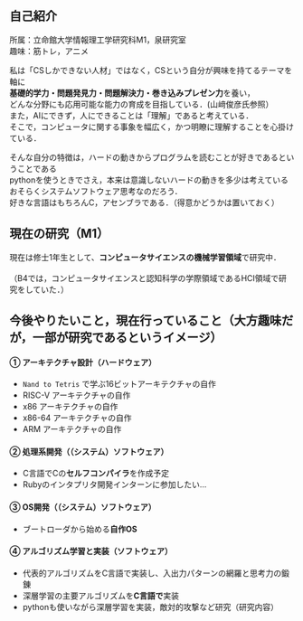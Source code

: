 ## 自己紹介

所属：立命館大学情報理工学研究科M1，泉研究室<br>
趣味：筋トレ，アニメ<br>

私は「CSしかできない人材」ではなく，CSという自分が興味を持てるテーマを軸に<br>
**基礎的学力・問題発見力・問題解決力・巻き込みプレゼン力**を養い，<br> 
どんな分野にも応用可能な能力の育成を目指している．(山﨑俊彦氏参照）<br>
また，AIにできず，人にできることは「理解」であると考えている．<br>
そこで，コンピュータに関する事象を幅広く，かつ明瞭に理解することを心掛けている．<br>

そんな自分の特徴は，ハードの動きからプログラムを読むことが好きであるということである<br>
pythonを使うときでさえ，本来は意識しないハードの動きを多少は考えている<br>
おそらくシステムソフトウェア思考なのだろう．<br>
好きな言語はもちろんC，アセンブラである．（得意かどうかは置いておく）<br>

## 現在の研究（M1）

現在は修士1年生として、**コンピュータサイエンスの機械学習領域**で研究中．<br>  
（B4では，コンピュータサイエンスと認知科学の学際領域であるHCI領域で研究をしていた．）<br>

## 今後やりたいこと，現在行っていること（大方趣味だが，一部が研究であるというイメージ）

#### ① アーキテクチャ設計（ハードウェア）
- `Nand to Tetris` で学ぶ16ビットアーキテクチャの自作
- RISC-V アーキテクチャの自作
- x86 アーキテクチャの自作
- x86-64 アーキテクチャの自作
- ARM アーキテクチャの自作

#### ② 処理系開発（（システム）ソフトウェア）
- C言語でCの**セルフコンパイラ**を作成予定
- Rubyのインタプリタ開発インターンに参加したい...

#### ③ OS開発（（システム）ソフトウェア）
- ブートローダから始める**自作OS**

#### ④ アルゴリズム学習と実装（ソフトウェア）
- 代表的アルゴリズムをC言語で実装し、入出力パターンの網羅と思考力の鍛錬
- 深層学習の主要アルゴリズムを**C言語で**実装
- pythonも使いながら深層学習を実装，敵対的攻撃など研究（研究内容）


